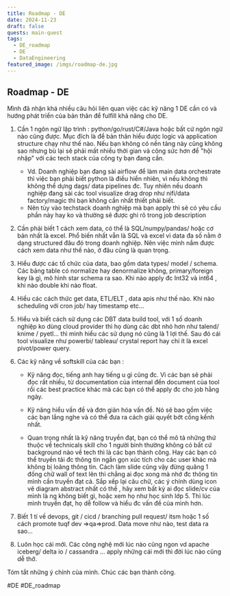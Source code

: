 ```yaml
---
title: Roadmap - DE
date: 2024-11-23
draft: false
quests: main-quest
tags:
  - DE_roadmap
  - DE
  - DataEngineering
featured_image: /imgs/roadmap-de.jpg
---
```

## Roadmap - DE

Mình đã nhận khá nhiều câu hỏi liên quan việc các kỹ năng 1 DE cần có và hướng phát triển của bản thân để fulfill khả năng cho DE.

1. Cần 1 ngôn ngữ lập trình : python/go/rust/C#/Java hoặc bất cứ ngôn ngữ nào cũng được. Mục đích là để bản thân hiểu được logic và application structure chạy như thế nào. Nếu bạn không có nền tảng này cũng không sao nhưng bù lại sẽ phải mất nhiều thời gian và công sức hơn để "hội nhập" với các tech stack của công ty bạn đang cần. 
	- Vd. Doanh nghiệp bạn đang sài airflow để làm main data orchestrate thì việc bạn phải biết python là điều hiển nhiên, vì nếu không thì không thể dựng dags/ data pipelines đc. Tuy nhiên nếu doanh nghiệp đang sài các tool visualize drag drop như nifi/data factory/magic thì bạn không cần nhất thiết phải biết. 
	- Nên tùy vào techstack doanh nghiệp mà bạn apply thì sẽ có yêu cầu phần này hay ko và thường sẽ được ghi rõ trong job description

3. Cần phải biết 1 cách xem data, có thể là SQL/numpy/pandas/ hoặc cơ bản nhất là excel. Phổ biến nhất vẫn là SQL và excel vì data đa số nằm ở dạng structured đâu đó trong doanh nghiệp. Nên việc mình nắm được cách xem data như thế nào, ở đâu cũng là quan trọng.

4. Hiểu được các tổ chức của data, bao gồm data types/ model / schema. Các bảng table có normalize hay denormalize không, primary/foreign key là gì, mô hình star schema ra sao. Khi nào apply đc Int32 và int64 , khi nào double khi nào float.

5. Hiểu các cách thức get data, ETL/ELT , data apis như thế nào. Khi nào scheduling với cron job/ hay timestamp etc...

6. Hiểu và biết cách sử dụng các DBT data build tool, với 1 số doanh nghiệp ko dùng cloud provider thì họ dùng các dbt nhỏ hơn như talend/ knime / pyetl... thì mình hiểu các sử dụng nó cũng là 1 lợi thế. Sau đó cái tool visualize như powerbi/ tableau/ crystal report hay chí ít là excel pivot/power query.

7. Các kỹ năng về softskill của các bạn :
	- Kỹ năng đọc, tiếng anh hay tiếng u gì cũng đc. Vì các bạn sẽ phải đọc rất nhiều, từ documentation của internal đến document của tool rồi các best practice khác mà các bạn có thể apply đc cho job hằng ngày.
	
	- Kỹ năng hiểu vấn đề và đơn giản hóa vấn đề. Nó sẽ bao gồm việc các bạn lắng nghe và có thể đưa ra cách giải quyết bớt cồng kềnh nhất.
	
	- Quan trọng nhất là kỹ năng truyền đạt, bạn có thể mô tả những thứ thuộc về technicals skill cho 1 người bình thường không có bất cứ background nào về tech thì là các bạn thành công. Hay các bạn có thể truyền tải đc thông tin ngắn gọn xúc tích cho các user khác mà không bị loãng thông tin. Cách làm slide cũng vậy đừng quăng 1 đống chữ wall of text lên thì chẳng ai đọc xong mà nhớ đc thông tin mình cần truyền đạt cả. Sắp xếp lại câu chữ, các ý chính dùng icon vẽ diagram abstract nhất có thể , hãy xem bất kỳ ai đọc slide/cv của mình là ng không biết gì, hoặc xem họ như học sinh lớp 5. Thì lúc mình truyền đạt, họ dễ follow và hiểu đc vấn đề của mình hơn.

7. Biết 1 tí về devops, git / cicd / branching pull request/ itsm hoặc 1 số cách promote tuqf dev =>qa=>prod. Data move như nào, test data ra sao...

8. Luôn học cái mới. Các công nghệ mới lúc nào cũng ngon vd apache iceberg/ delta io / cassandra ... apply những cái mới thì đời lúc nào cũng dễ thở.

Tóm tắt những ý chính của mình. Chúc các bạn thành công.

#DE #DE_roadmap